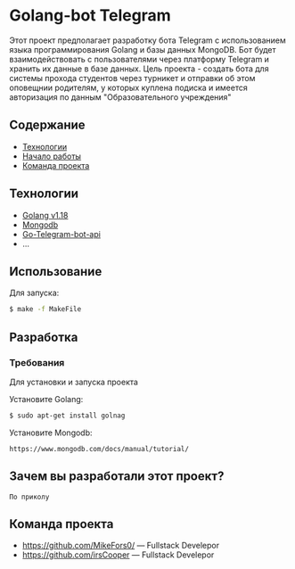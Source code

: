 # Golang-bot Telegram
Этот проект предполагает разработку бота Telegram с использованием языка программирования Golang и базы данных MongoDB. Бот будет взаимодействовать с пользователями через платформу Telegram и хранить их данные в базе данных. Цель проекта - создать бота для системы прохода студентов через турникет и отправки об этом оповещнии родителям, у которых куплена подиска и имеется авторизация по данным "Образовательного учреждения"

## Содержание
- [Технологии](#технологии)
- [Начало работы](#начало-работы)
- [Команда проекта](#команда-проекта)

## Технологии
- [Golang v1.18](https://go.dev/)
- [Mongodb](https://www.mongodb.com/)
- [Go-Telegram-bot-api](https://github.com/go-telegram-bot-api/telegram-bot-api)
- ...

## Использование

Для запуска:
```sh
$ make -f MakeFile 
```

## Разработка

### Требования
Для установки и запуска проекта

Установите Golang:
```sh
$ sudo apt-get install golnag
```
Установите Mongodb:
```
https://www.mongodb.com/docs/manual/tutorial/
```


## Зачем вы разработали этот проект?
```
По приколу
```


## Команда проекта

- https://github.com/MikeFors0/ — Fullstack Develepor
- https://github.com/irsCooper — Fullstack Develepor
